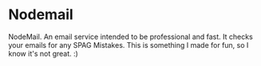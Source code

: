 # Nodemail
NodeMail. An email service intended to be professional and fast. It checks your emails for any SPAG Mistakes. This is something I made for fun, so I know it's not great. :) 
